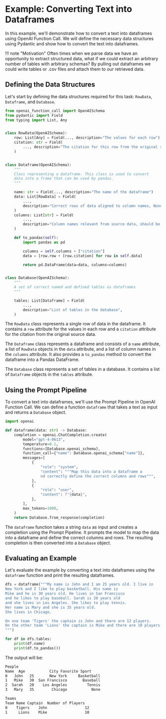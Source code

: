 # Example: Converting Text into Dataframes

In this example, we'll demonstrate how to convert a text into dataframes using OpenAI Function Call. We will define the necessary data structures using Pydantic and show how to convert the text into dataframes.

!!! note "Motivation"
    Often times when we parse data we have an opportunity to extract structured data, what if we could extract an arbitrary number of tables with arbitrary schemas? By pulling out dataframes we could write tables or .csv files and attach them to our retrieved data.

## Defining the Data Structures

Let's start by defining the data structures required for this task: `RowData`, `Dataframe`, and `Database`.

```python
from openai_function_call import OpenAISchema
from pydantic import Field
from typing import List, Any


class RowData(OpenAISchema):
    row: List[Any] = Field(..., description="The values for each row")
    citation: str = Field(
        ..., description="The citation for this row from the original source data"
    )


class Dataframe(OpenAISchema):
    """
    Class representing a dataframe. This class is used to convert
    data into a frame that can be used by pandas.
    """

    name: str = Field(..., description="The name of the dataframe")
    data: List[RowData] = Field(
        ...,
        description="Correct rows of data aligned to column names, Nones are allowed",
    )
    columns: List[str] = Field(
        ...,
        description="Column names relevant from source data, should be in snake_case",
    )

    def to_pandas(self):
        import pandas as pd

        columns = self.columns + ["citation"]
        data = [row.row + [row.citation] for row in self.data]

        return pd.DataFrame(data=data, columns=columns)


class Database(OpenAISchema):
    """
    A set of correct named and defined tables as dataframes
    """

    tables: List[Dataframe] = Field(
        ...,
        description="List of tables in the database",
    )
```

The `RowData` class represents a single row of data in the dataframe. It contains a `row` attribute for the values in each row and a `citation` attribute for the citation from the original source data.

The `Dataframe` class represents a dataframe and consists of a `name` attribute, a list of `RowData` objects in the `data` attribute, and a list of column names in the `columns` attribute. It also provides a `to_pandas` method to convert the dataframe into a Pandas DataFrame.

The `Database` class represents a set of tables in a database. It contains a list of `Dataframe` objects in the `tables` attribute.

## Using the Prompt Pipeline

To convert a text into dataframes, we'll use the Prompt Pipeline in OpenAI Function Call. We can define a function `dataframe` that takes a text as input and returns a `Database` object.

```python
import openai

def dataframe(data: str) -> Database:
    completion = openai.ChatCompletion.create(
        model="gpt-4-0613",
        temperature=0.1,
        functions=[Database.openai_schema],
        function_call={"name": Database.openai_schema["name"]},
        messages=[
            {
                "role": "system",
                "content": """Map this data into a dataframe a
                nd correctly define the correct columns and rows""",
            },
            {
                "role": "user",
                "content": f"{data}",
            },
        ],
        max_tokens=1000,
    )
    return Database.from_response(completion)
```

The `dataframe` function takes a string `data` as input and creates a completion using the Prompt Pipeline. It prompts the model to map the data into a dataframe and define the correct columns and rows. The resulting completion is then converted into a `Database` object.

## Evaluating an Example

Let's evaluate the example by converting a text into dataframes using the `dataframe` function and print the resulting dataframes.

```python
dfs = dataframe("""My name is John and I am 25 years old. I live in 
New York and I like to play basketball. His name is 
Mike and he is 30 years old. He lives in San Francisco 
and he likes to play baseball. Sarah is 20 years old 
and she lives in Los Angeles. She likes to play tennis.
Her name is Mary and she is 35 years old. 
She lives in Chicago.

On one team 'Tigers' the captain is John and there are 12 players.
On the other team 'Lions' the captain is Mike and there are 10 players.
""")

for df in dfs.tables:
    print(df.name)
    print(df.to_pandas())
```

The output will be:

```sh
People
Name  Age           City Favorite Sport
0   John   25       New York     Basketball
1   Mike   30  San Francisco       Baseball
2  Sarah   20    Los Angeles         Tennis
3   Mary   35        Chicago           None

Teams
Team Name Captain  Number of Players
0    Tigers    John                 12
1     Lions    Mike                 10
```

